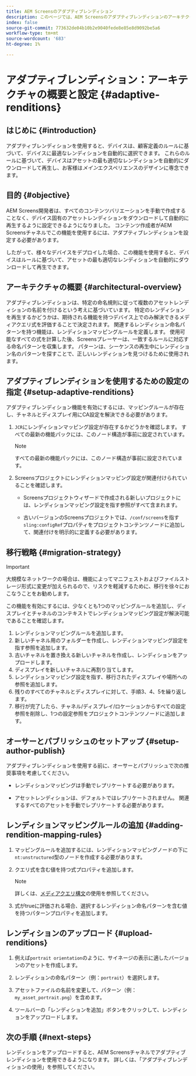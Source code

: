 ```yaml
---
title: AEM Screensのアダプティブレンディション
description: このページでは、AEM Screensのアダプティブレンディションのアーキテクチャの概要と設定について説明します。
index: false
source-git-commit: 773632de04b10b2e9040fede8e85e8d9092be5a6
workflow-type: tm+mt
source-wordcount: '683'
ht-degree: 1%

---
```



# アダプティブレンディション：アーキテクチャの概要と設定 {#adaptive-renditions}

## はじめに {#introduction}

アダプティブレンディションを使用すると、デバイスは、顧客定義のルールに基づいて、デバイスに最適なレンディションを自動的に選択できます。 これらのルールに基づいて、デバイスはアセットの最も適切なレンディションを自動的にダウンロードして再生し、お客様は&#x200B;*メイン*&#x200B;エクスペリエンスのデザインに専念できます。

## 目的 {#objective}

AEM Screens開発者は、すべてのコンテンツバリエーションを手動で作成することなく、デバイス固有のアセットレンディションをダウンロードして自動的に再生するように設定できるようになりました。 コンテンツ作成者がAEM Screensチャネルでこの機能を使用するには、アダプティブレンディションを設定する必要があります。

したがって、様々なデバイスをデプロイした場合、この機能を使用すると、デバイスはルールに基づいて、アセットの最も適切なレンディションを自動的にダウンロードして再生できます。

## アーキテクチャの概要 {#architectural-overview}

アダプティブレンディションは、特定の命名規則に従って複数のアセットレンディションの名前を付けるという考えに基づいています。 特定のレンディションを再生するかどうかは、期待される機能を持つデバイス上でのみ解決できるメディアクエリ式を評価することで決定されます。 関連するレンディション命名パターンを持つ機能は、レンディションマッピングルールを定義します。 使用可能なすべての式を計算した後、Screensプレーヤーは、一致するルールに対応する命名パターンを収集します。 パターンは、シーケンスの再生中にレンディション名のパターンを探すことで、正しいレンディションを見つけるために使用されます。


## アダプティブレンディションを使用するための設定の指定 {#setup-adaptive-renditions}

アダプティブレンディション機能を有効にするには、マッピングルールが存在し、チャネルとディスプレイ用にCA設定を解決できる必要があります。

1. `JCR`にレンディションマッピング設定が存在するかどうかを確認します。 すべての最新の機能パックには、このノード構造が事前に設定されています。

   >[!NOTE]
   >すべての最新の機能パックには、このノード構造が事前に設定されています。


1. Screensプロジェクトにレンディションマッピング設定が関連付けられていることを確認します。

   * Screensプロジェクトウィザードで作成される新しいプロジェクトには、レンディションマッピング設定を指す参照がすべて含まれます。

   * 古いバージョンのScreensプロジェクトでは、`/conf/screens`を指す`sling:configRef`プロパティをプロジェクトコンテンツノードに追加して、関連付けを明示的に定義する必要があります。

## 移行戦略 {#migration-strategy}

>[!IMPORTANT]
>大規模なネットワークの場合は、機能によってマニフェストおよびファイルストレージ形式に変更が加えられるので、リスクを軽減するために、移行を徐々におこなうことをお勧めします。

この機能を有効にするには、少なくとも1つのマッピングルールを追加し、ディスプレイとチャネルのコンテキストでレンディションマッピング設定が解決可能であることを確認します。

1. レンディションマッピングルールを追加します。
1. 新しいチャネル用のフォルダーを作成し、レンディションマッピング設定を指す参照を追加します。
1. 古いチャネルを置き換える新しいチャネルを作成し、レンディションをアップロードします。
1. ディスプレイを新しいチャネルに再割り当てします。
1. レンディションマッピング設定を指す、移行されたディスプレイや場所への参照を追加します。
1. 残りのすべてのチャネルとディスプレイに対して、手順3、4、5を繰り返します。
1. 移行が完了したら、チャネル/ディスプレイ/ロケーションからすべての設定参照を削除し、1つの設定参照をプロジェクトコンテンツノードに追加します。

## オーサーとパブリッシュのセットアップ {#setup-author-publish}

アダプティブレンディションを使用する前に、オーサーとパブリッシュで次の推奨事項を考慮してください。

* レンディションマッピングは手動でレプリケートする必要があります。

* アセットレンディションは、デフォルトではレプリケートされません。 関連するすべてのアセットを手動でレプリケートする必要があります。

## レンディションマッピングルールの追加 {#adding-rendition-mapping-rules}

1. マッピングルールを追加するには、レンディションマッピングノードの下に`nt:unstructured`型のノードを作成する必要があります。

1. クエリ式を含む値を持つ式プロパティを追加します。

   >[!NOTE]
   >詳しくは、[メディアクエリ構文](https://developer.mozilla.org/en-US/docs/Web/CSS/Media_Queries/Using_media_queries)の使用を参照してください。

1. 式がtrueに評価される場合、選択するレンディション命名パターンを含む値を持つパターンプロパティを追加します。

## レンディションのアップロード {#upload-renditions}

1. 例えば`portrait orientation`のように、サイネージの表示に適したバージョンのアセットを作成します。

1. レンディションの命名パターン（例：`portrait`）を選択します。

1. アセットファイルの名前を変更して、パターン（例：`my_asset_portrait.png`）を含めます。

1. ツールバーの「レンディションを追加」ボタンをクリックして、レンディションをアップロードします。


## 次の手順 {#next-steps}

レンディションをアップロードすると、AEM Screensチャネルでアダプティブレンディションを使用できるようになります。 詳しくは、「アダプティブレンディションの使用」を参照してください。
